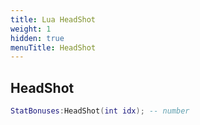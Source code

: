 ```yaml
---
title: Lua HeadShot
weight: 1
hidden: true
menuTitle: HeadShot
---
```

## HeadShot
```lua
StatBonuses:HeadShot(int idx); -- number
```